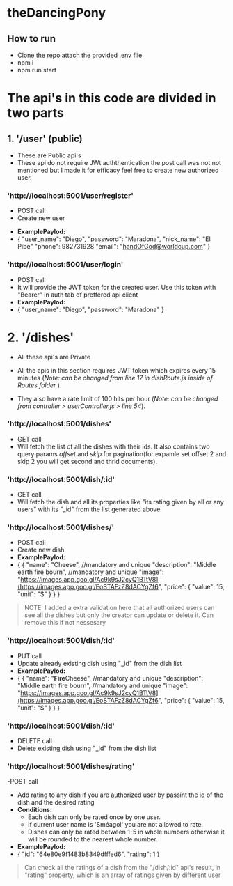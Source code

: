 # theDancingPony

## How to run
- Clone the repo attach the provided .env file 
- npm i
- npm run start

# The api's in this code are divided in two parts

## 1. '/user' (public)

- These are Public api's
- These api do not require JWt auththentication the post call was not not mentioned but I made it for efficacy feel free to create new authorized user.

### 'http://localhost:5001/user/register'  

- POST call
- Create new user
* **ExamplePaylod:**
* {
  "user_name": "Diego",
  "password": "Maradona",
  "nick_name": "El Pibe"
  "phone": 982731928
  "email": "handOfGod@worldcup.com"
}

### 'http://localhost:5001/user/login'  

- POST call
- It will provide the JWT token for the created user. Use this token with "Bearer" in auth tab of preffered api client 
- **ExamplePaylod:**
- {
    "user_name": "Diego",
    "password": "Maradona"
  }

# 2. '/dishes' 

- All these api's are Private
  
- All the apis in this section requires JWT token which expires every 15 minutes (*Note: can be changed from line 17 in dishRoute.js inside of Routes folder* ).
  
- They also have a rate limit of 100 hits per hour (*Note: can be changed from controller > userController.js > line 54*).

### 'http://localhost:5001/dishes'  
- GET call
- Will fetch the list of all the dishes with their ids. It also contains two query params *offset* and *skip* for pagination(for expamle set offset 2 and skip 2 you will get second and thrid documents).

### 'http://localhost:5001/dish/:id'  

- GET call
- Will fetch the dish and all its properties like "its rating given by all or any users" with its "_id" from the list generated above.

### 'http://localhost:5001/dishes/'  

- POST call
- Create new dish
- **ExamplePaylod:**
- {
  {
  "name": "Cheese", //mandatory and unique
  "description": "Middle earth fire bourn", //mandatory and unique
  "image": "https://images.app.goo.gl/Ac9k9sJ2cyQ1BTtV8](https://images.app.goo.gl/EoSTAFzZ8dACYgZf6",
  "price": {
    "value": 15,
    "unit": "$"
  }
}
}

>NOTE: I added a extra validation here that all authorized users can see all the dishes but only the creator can update or delete it. Can remove this if not nessesary

### 'http://localhost:5001/dish/:id'  
- PUT call
- Update already existing dish using "_id" from the dish list
- **ExamplePaylod:**
- {
{
  "name": "**Fire**Cheese", //mandatory and unique
  "description": "Middle earth fire bourn", //mandatory and unique
  "image": "https://images.app.goo.gl/Ac9k9sJ2cyQ1BTtV8](https://images.app.goo.gl/EoSTAFzZ8dACYgZf6",
  "price": {
    "value": 15,
    "unit": "$"
  }
}
}

### 'http://localhost:5001/dish/:id'  

- DELETE call
- Delete existing dish using "_id" from the dish list

### 'http://localhost:5001/dishes/rating'

-POST call
- Add rating to any dish if you are authorized user by passint the id of the dish and the desired rating
- **Conditions:** 
    * Each dish can only be rated once by one user.
    * If current user name is 'Sméagol' you are not allowed to rate.
    * Dishes can only be rated between 1-5 in whole numbers otherwise it will be rounded to the nearest whole number.
-  **ExamplePaylod:**
-  {
  "id": "64e80e9f1483b8349dfffed6",
  "rating": 1
  }
> Can check all the ratings of a dish from the "/dish/:id" api's result, in "rating" property, which is an array of ratings given by different user



